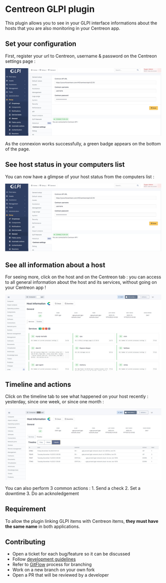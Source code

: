 # Centreon GLPI plugin

This plugin allows you to see in your GLPI interface informations about the hosts that you are also monitoring in your Centreon app.

## Set your configuration

First, register your url to Centreon, username & password on the Centreon settings page :

![centreon config page](docs/screenshots/centreon-settings.jpg)

As the connexion works successfully, a green badge appears on the bottom of the page.

## See host status in your computers list

You can now have a glimpse of your host status from the computers list :

![centreon status on computer](docs/screenshots/centreon-settings.jpg)

## See all information about a host

For seeing more, click on the host and on the Centreon tab : you can access to all general information about the host and its services, without going on your Centreon app !

![centreon host page](docs/screenshots/centreon-accueil.jpg)

## Timeline and actions

Click on the timeline tab to see what happened on your host recently : yesterday, since one week, or since one month :

![centreon host page](docs/screenshots/centreon-timeline.jpg)

You can also perform 3 common actions :
    1. Send a check
    2. Set a downtime
    3. Do an acknoledgement

## Requirement

To allow the plugin linking GLPI items with Centreon items, **they must have the same name** in both applications.
## Contributing

* Open a ticket for each bug/feature so it can be discussed
* Follow [development guidelines](http://glpi-developer-documentation.readthedocs.io/en/latest/plugins/index.html)
* Refer to [GitFlow](http://git-flow.readthedocs.io/) process for branching
* Work on a new branch on your own fork
* Open a PR that will be reviewed by a developer
